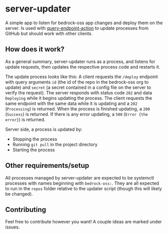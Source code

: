 # server-updater

A simple app to listen for bedrock-oss app changes and deploy them on the server. Is used with [query-endpoint-action](https://github.com/bedrock-oss/query-endpoint-action) to update processes from GitHub but should work with other clients. 

## How does it work?

As a general summary, server-updater runs as a process, and listens for update requests, then updates the respective process code and restarts it. 

The update process looks like this:
A client requests the `/deploy` endpoint with query arguments `id` (the id of the repo in the bedrock-oss org to update) and `secret` (a secret contained in a config file on the server to verify the request). The server responds with status code `202` and data `Deploying` while it begins updating the process. The client requests the same endpoint with the same data while it is updating and a `202` (`Processing`) is returned. When the process is finished updating, a `200` (`Success`) is returned. If there is any error updating, a `500` (`Error {the error}`) is returned. 

Server side, a process is updated by:
- Stopping the process
- Running `git pull` in the project directory
- Starting the process

## Other requirements/setup

All processes managed by server-updater are expected to be systemctl processes with names beginning with `bedrock-oss:`. They are all expected to run in the `repos` folder relative to the updater script (though this will likely be changed). 

## Contributing

Feel free to contribute however you want! A couple ideas are marked under issues. 
